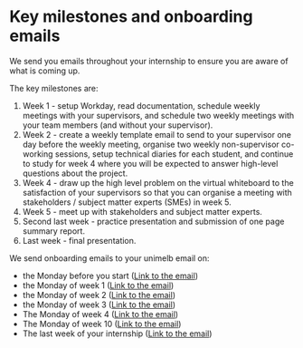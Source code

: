 # Key milestones and onboarding emails

We send you emails throughout your internship to ensure you are aware of what is coming up.

The key milestones are:
1. Week 1 - setup Workday, read documentation, schedule weekly meetings with your supervisors, and schedule two weekly meetings with your team members (and without your supervisor).
2. Week 2 - create a weekly template email to send to your supervisor one day before the weekly meeting, organise two weekly non-supervisor co-working sessions, setup technical diaries for each student, and continue to study for week 4 where you will be expected to answer high-level questions about the project.
3. Week 4 - draw up the high level problem on the virtual whiteboard to the satisfaction of your supervisors so that you can organise a meeting with stakeholders / subject matter experts (SMEs) in week 5.
4. Week 5 - meet up with stakeholders and subject matter experts.
5. Second last week - practice presentation and submission of one page summary report.
6. Last week - final presentation.

We send onboarding emails to your unimelb email on:
- the Monday before you start ([Link to the email](emaiL-one-week-before))
- the Monday of week 1 ([Link to the email](email-week-one))
- the Monday of week 2 ([Link to the email](email-week-two))
- the Monday of week 3 ([Link to the email](email-week-three))
- The Monday of week 4 ([Link to the email](email-week-four))
- The Monday of week 10 ([Link to the email](email-week-ten))
- The last week of your internship ([Link to the email](email-final-week))
